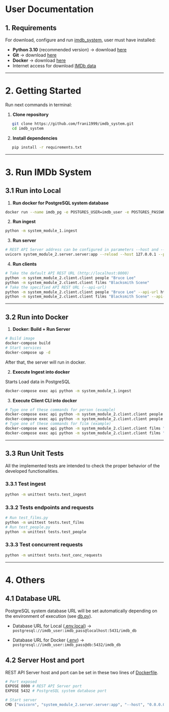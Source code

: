 # User Documentation

## 1. Requirements
For download, configure and run [imdb_system](https://github.com/frani1999/imdb_system.git), user must have installed:
- **Python 3.10** (recommended version) → download [here](https://www.python.org/downloads/release/python-3100/)
- **Git** → download [here](https://git-scm.com/)
- **Docker** → download [here](https://www.docker.com/)
- Internet access for download [IMDb data](https://datasets.imdbws.com/)

----

# 2. Getting Started

Run next commands in terminal: 

1. **Clone repository**
```bash
   git clone https://github.com/frani1999/imdb_system.git
   cd imdb_system
   ```
2. **Install dependencies**
```bash
   pip install -r requirements.txt
```
---

# 3. Run IMDb System

## 3.1 Run into Local

1. **Run docker for PostgreSQL system database**
```bash
docker run --name imdb_pg -e POSTGRES_USER=imdb_user -e POSTGRES_PASSWORD=imdb_pass -e POSTGRES_DB=imdb_db -p 5431:5432 -d postgres
```
2. **Run ingest**

```bash
python -m system_module_1.ingest
```
3. **Run server**
```bash
# REST API Server address can be configured in parameters --host and --port
uvicorn system_module_2.server.server:app --reload --host 127.0.0.1 --port 8000
```
4. **Run clients**
```bash
# Take the default API REST URL (http://localhost:8000)
python -m system_module_2.client.client people "Bruce Lee"
python -m system_module_2.client.client films "Blacksmith Scene"
# Take the specified API REST URL (--api-url)
python -m system_module_2.client.client people "Bruce Lee" --api-url http://localhost:8000
python -m system_module_2.client.client films "Blacksmith Scene" --api-url http://localhost:8000
```

---

## 3.2 Run into Docker

1. **Docker: Build + Run Server**
```bash
# Build image
docker-compose build
# Start services
docker-compose up -d
```
After that, the server will run in docker.

2. **Execute Ingest into docker**

Starts Load data in PostgreSQL
```bash
docker-compose exec api python -m system_module_1.ingest
```

3. **Execute Client CLI into docker**
```bash
# Type one of these commands for person (example)
docker-compose exec api python -m system_module_2.client.client people "Bruce Lee"
docker-compose exec api python -m system_module_2.client.client people "Bruce Lee" --api-url http://localhost:8000
# Type one of these commands for film (example)
docker-compose exec api python -m system_module_2.client.client films "Blacksmith Scene"
docker-compose exec api python -m system_module_2.client.client films "Blacksmith Scene" --api-url http://localhost:8000
```

---

## 3.3 Run Unit Tests

All the implemented tests are intended to check the proper behavior of the developed functionalities.

### 3.3.1 Test ingest

```bash
python -m unittest tests.test_ingest
```

### 3.3.2 Tests endpoints and requests

```bash
# Run test_films.py
python -m unittest tests.test_films
# Run test_people.py
python -m unittest tests.test_people
```

### 3.3.3 Test concurrent requests

```bash
python -m unittest tests.test_conc_requests
```

---

# 4. Others

## 4.1 Database URL

PostgreSQL system database URL will be set automatically depending on the environment of execution (see [db.py](system_module_1/db.py)).

  * Database URL for Local ([.env.local](.env.local)) → ```postgresql://imdb_user:imdb_pass@localhost:5431/imdb_db```

  * Database URL for Docker ([.env](.env)) → ```postgresql://imdb_user:imdb_pass@db:5432/imdb_db```

## 4.2 Server Host and port

REST API Server host and port can be set in these two lines of [Dockerfile](Dockerfile).

```bash
# Port exposed
EXPOSE 8000 # REST API Server port
EXPOSE 5432 # PostgreSQL system database port

# Start server
CMD ["uvicorn", "system_module_2.server.server:app", "--host", "0.0.0.0", "--port", "8000"]
```
